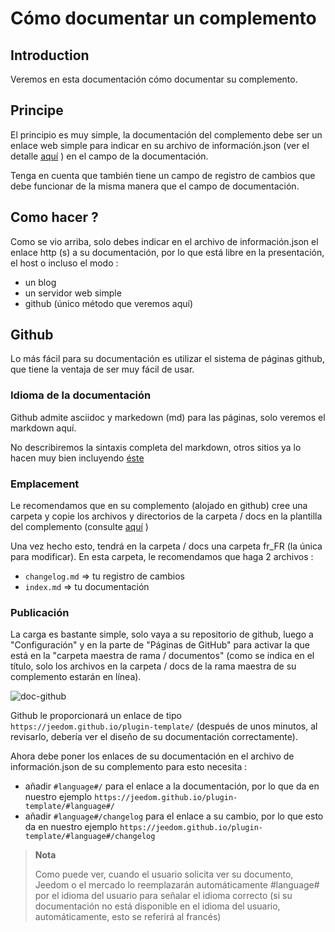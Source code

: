 # Cómo documentar un complemento

## Introduction

Veremos en esta documentación cómo documentar su complemento.

## Principe

El principio es muy simple, la documentación del complemento debe ser un enlace web simple para indicar en su archivo de información.json (ver el detalle [aquí](https://doc.jeedom.com/es_ES/dev/structure_info_json) ) en el campo de la documentación.

Tenga en cuenta que también tiene un campo de registro de cambios que debe funcionar de la misma manera que el campo de documentación.

## Como hacer ?

Como se vio arriba, solo debes indicar en el archivo de información.json el enlace http (s) a su documentación, por lo que está libre en la presentación, el host o incluso el modo :

- un blog
- un servidor web simple
- github (único método que veremos aquí)

## Github

Lo más fácil para su documentación es utilizar el sistema de páginas github, que tiene la ventaja de ser muy fácil de usar.

### Idioma de la documentación

Github admite asciidoc y markedown (md) para las páginas, solo veremos el markdown aquí.

No describiremos la sintaxis completa del markdown, otros sitios ya lo hacen muy bien incluyendo [éste](https://guides.github.com/pdfs/markdown-cheatsheet-online.pdf)

### Emplacement

Le recomendamos que en su complemento (alojado en github) cree una carpeta y copie los archivos y directorios de la carpeta / docs en la plantilla del complemento (consulte [aquí](https://doc.jeedom.com/es_ES/dev/plugin_template) )

Una vez hecho esto, tendrá en la carpeta / docs una carpeta fr_FR (la única para modificar). En esta carpeta, le recomendamos que haga 2 archivos :

- ``changelog.md`` => tu registro de cambios
- ``index.md`` => tu documentación

### Publicación

La carga es bastante simple, solo vaya a su repositorio de github, luego a "Configuración" y en la parte de "Páginas de GitHub" para activar la que está en la "carpeta maestra de rama / documentos" (como se indica en el título, solo los archivos en la carpeta / docs de la rama maestra de su complemento estarán en línea).

![doc-github](images/tutoDoc.png)

Github le proporcionará un enlace de tipo ``https://jeedom.github.io/plugin-template/`` (después de unos minutos, al revisarlo, debería ver el diseño de su documentación correctamente).

Ahora debe poner los enlaces de su documentación en el archivo de información.json de su complemento para esto necesita :

- añadir ``#language#/`` para el enlace a la documentación, por lo que da en nuestro ejemplo ``https://jeedom.github.io/plugin-template/#language#/``
- añadir ``#language#/changelog`` para el enlace a su cambio, por lo que esto da en nuestro ejemplo ``https://jeedom.github.io/plugin-template/#language#/changelog``

> **Nota**
>
> Como puede ver, cuando el usuario solicita ver su documento, Jeedom o el mercado lo reemplazarán automáticamente #language# por el idioma del usuario para señalar el idioma correcto (si su documentación no está disponible en el idioma del usuario, automáticamente, esto se referirá al francés)
